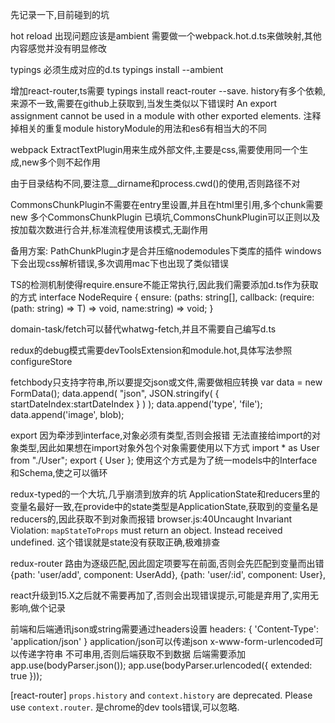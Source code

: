 先记录一下,目前碰到的坑

hot reload 出现问题应该是ambient 需要做一个webpack.hot.d.ts来做映射,其他内容感觉并没有明显修改

typings 必须生成对应的d.ts
typings install --ambient

增加react-router,ts需要
typings install react-router --save.
history有多个依赖,来源不一致,需要在github上获取到,当发生类似以下错误时
An export assignment cannot be used in a module with other exported elements.
注释掉相关的重复module
historyModule的用法和es6有相当大的不同


webpack
ExtractTextPlugin用来生成外部文件,主要是css,需要使用同一个生成,new多个则不起作用

由于目录结构不同,要注意__dirname和process.cwd()的使用,否则路径不对

CommonsChunkPlugin不需要在entry里设置,并且在html里引用,多个chunk需要new 多个CommonsChunkPlugin
已填坑,CommonsChunkPlugin可以正则以及按加载次数进行合并,标准流程使用该模式,无副作用


备用方案:
PathChunkPlugin才是合并压缩nodemodules下类库的插件
windows下会出现css解析错误,多次调用mac下也出现了类似错误


TS的检测机制使得require.ensure不能正常执行,因此我们需要添加d.ts作为获取的方式
interface NodeRequire {
    ensure: (paths: string[], callback: (require: <T>(path: string) => T) => void, name:string) => void;
}

domain-task/fetch可以替代whatwg-fetch,并且不需要自己编写d.ts


redux的debug模式需要devToolsExtension和module.hot,具体写法参照configureStore

fetchbody只支持字符串,所以要提交json或文件,需要做相应转换
var data = new FormData();
data.append( "json", JSON.stringify( {
    startDateIndex:startDateIndex
} ) );
data.append('type', 'file');
data.append('image', blob);



export 因为牵涉到interface,对象必须有类型,否则会报错
无法直接给import的对象类型,因此如果想在import对象外包个对象需要使用以下方式
import * as User from "./User";
export { User };
使用这个方式是为了统一models中的Interface和Schema,使之可以循环


redux-typed的一个大坑,几乎崩溃到放弃的坑
ApplicationState和reducers里的变量名最好一致,在provide中的state类型是ApplicationState,获取到的变量名是reducers的,因此获取不到对象而报错
browser.js:40Uncaught Invariant Violation: `mapStateToProps` must return an object. Instead received undefined.
这个错误就是state没有获取正确,极难排查

redux-router
路由为逐级匹配,因此固定项要写在前面,否则会先匹配到变量而出错
{path: 'user/add', component: UserAdd},
{path: 'user/:id', component: User},


react升级到15.X之后<base href="/">就不需要再加了,否则会出现错误提示,可能是弃用了,实用无影响,做个记录


前端和后端通讯json或string需要通过headers设置
 headers: {
                'Content-Type': 'application/json'
            }
application/json可以传递json
x-www-form-urlencoded可以传递字符串
不可串用,否则后端获取不到数据
后端需要添加
app.use(bodyParser.json());
app.use(bodyParser.urlencoded({ extended: true }));

 [react-router] `props.history` and `context.history` are deprecated. Please use `context.router`.
 是chrome的dev tools错误,可以忽略.